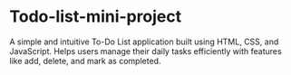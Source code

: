 # Todo-list-mini-project
A simple and intuitive To-Do List application built using HTML, CSS, and JavaScript. Helps users manage their daily tasks efficiently with features like add, delete, and mark as completed.
